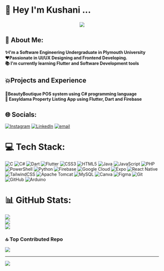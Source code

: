 <h1 align="left">👋 Hey I'm Kushani ...</h1>

###

<div align="center">
  <img src="https://visitor-badge.laobi.icu/badge?page_id=kushanitharushika.kushanitharushika&"  />
</div>


<h2 align="left">💫 About Me:</h2>


<h4 align="left">✨I'm a Software Engineering Undergraduate in Plymouth University<br>❤️Passionate in UI/UX Designing and Frontend Developing.<br>📚 I'm currently learning Flutter and Software Development tools</h4>

###

<h2 align="left">💥Projects and Experience</h2>

###

<h4 align="left">💄BeautyBoutique POS system using C# programming language<br>📲 EasyIdama Property Listing App using Flutter, Dart and Firebase</h4>

## 🌐 Socials:
[![Instagram](https://img.shields.io/badge/Instagram-%23E4405F.svg?logo=Instagram&logoColor=white)](https://instagram.com/kushani_tharushika_) [![LinkedIn](https://img.shields.io/badge/LinkedIn-%230077B5.svg?logo=linkedin&logoColor=white)](https://www.linkedin.com/in/kushani-tharushika-9a23a4270) [![email](https://img.shields.io/badge/Email-D14836?logo=gmail&logoColor=white)](mailto:kushanitharushika23@gmail.com) 

# 💻 Tech Stack:
![C](https://img.shields.io/badge/c-%2300599C.svg?style=for-the-badge&logo=c&logoColor=white) ![C#](https://img.shields.io/badge/c%23-%23239120.svg?style=for-the-badge&logo=csharp&logoColor=white) ![Dart](https://img.shields.io/badge/dart-%230175C2.svg?style=for-the-badge&logo=dart&logoColor=white) ![Flutter](https://img.shields.io/badge/Flutter-%2302569B.svg?style=for-the-badge&logo=Flutter&logoColor=white) ![CSS3](https://img.shields.io/badge/css3-%231572B6.svg?style=for-the-badge&logo=css3&logoColor=white) ![HTML5](https://img.shields.io/badge/html5-%23E34F26.svg?style=for-the-badge&logo=html5&logoColor=white) ![Java](https://img.shields.io/badge/java-%23ED8B00.svg?style=for-the-badge&logo=openjdk&logoColor=white) ![JavaScript](https://img.shields.io/badge/javascript-%23323330.svg?style=for-the-badge&logo=javascript&logoColor=%23F7DF1E) ![PHP](https://img.shields.io/badge/php-%23777BB4.svg?style=for-the-badge&logo=php&logoColor=white) ![PowerShell](https://img.shields.io/badge/PowerShell-%235391FE.svg?style=for-the-badge&logo=powershell&logoColor=white) ![Python](https://img.shields.io/badge/python-3670A0?style=for-the-badge&logo=python&logoColor=ffdd54) ![Firebase](https://img.shields.io/badge/firebase-%23039BE5.svg?style=for-the-badge&logo=firebase) ![Google Cloud](https://img.shields.io/badge/GoogleCloud-%234285F4.svg?style=for-the-badge&logo=google-cloud&logoColor=white) ![Expo](https://img.shields.io/badge/expo-1C1E24?style=for-the-badge&logo=expo&logoColor=#D04A37) ![React Native](https://img.shields.io/badge/react_native-%2320232a.svg?style=for-the-badge&logo=react&logoColor=%2361DAFB) ![TailwindCSS](https://img.shields.io/badge/tailwindcss-%2338B2AC.svg?style=for-the-badge&logo=tailwind-css&logoColor=white) ![Apache Tomcat](https://img.shields.io/badge/apache%20tomcat-%23F8DC75.svg?style=for-the-badge&logo=apache-tomcat&logoColor=black) ![MySQL](https://img.shields.io/badge/mysql-4479A1.svg?style=for-the-badge&logo=mysql&logoColor=white) ![Canva](https://img.shields.io/badge/Canva-%2300C4CC.svg?style=for-the-badge&logo=Canva&logoColor=white) ![Figma](https://img.shields.io/badge/figma-%23F24E1E.svg?style=for-the-badge&logo=figma&logoColor=white) ![Git](https://img.shields.io/badge/git-%23F05033.svg?style=for-the-badge&logo=git&logoColor=white) ![GitHub](https://img.shields.io/badge/github-%23121011.svg?style=for-the-badge&logo=github&logoColor=white) ![Arduino](https://img.shields.io/badge/-Arduino-00979D?style=for-the-badge&logo=Arduino&logoColor=white)
# 📊 GitHub Stats:
![](https://github-readme-stats.vercel.app/api?username=kushanitharushika&theme=dark&hide_border=false&include_all_commits=false&count_private=false)<br/>
![](https://nirzak-streak-stats.vercel.app/?user=kushanitharushika&theme=dark&hide_border=false)<br/>
![](https://github-readme-stats.vercel.app/api/top-langs/?username=kushanitharushika&theme=dark&hide_border=false&include_all_commits=false&count_private=false&layout=compact)

### 🔝 Top Contributed Repo
![](https://github-contributor-stats.vercel.app/api?username=kushanitharushika&limit=5&theme=dark&combine_all_yearly_contributions=true)

---
[![](https://visitcount.itsvg.in/api?id=kushanitharushika&icon=0&color=0)](https://visitcount.itsvg.in)

<!-- Proudly created with GPRM ( https://gprm.itsvg.in ) -->
